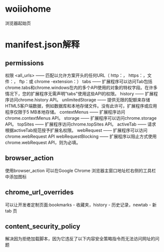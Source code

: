 # woiiohome
浏览器起始页

# manifest.json解释
## permissions
权限
<all_urls> —— 匹配以允许方案开头的任何URL（ http：， https：，文件：， ftp：或 chrome -extension：）
tabs —— 扩展程序可以访问Tab包括chrome.tabs和chrome.windows在内的多个API使用的对象的特权字段。在许多情况下，您的扩展程序无需声明"tabs"使用这些API的权限。
history —— 扩展程序访问chrome.history API。
unlimitedStorage —— 提供无限的配额来存储HTML5客户端数据，例如数据库和本地存储文件。没有此许可，扩展程序或应用程序仅限于5 MB本地存储。
contextMenus —— 扩展程序访问chrome.contextMenus API。
storage —— 扩展程序可以访问chrome.storage API。
topSites —— 扩展程序访问chrome.topSites API。
activeTab —— 请求根据activeTab规范授予扩展名权限。
webRequest —— 扩展程序可以访问chrome.webRequest API
webRequestBlocking —— 扩展程序以阻止方式使用chrome.webRequest API，则为必填。
## browser_action
使用browser_action 可以在Google Chrome 浏览器主窗口地址栏右侧的工具栏中添加图标
## chrome_url_overrides
可以让开发者定制页面:bookmarks - 收藏夹，history - 历史记录，newtab - 新 tab 页
## content_security_policy
解决因为拒绝加载脚本，因为它违反了以下内容安全策略指令而无法访问网址的问题